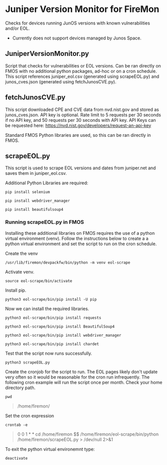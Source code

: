 # Juniper Version Monitor for FireMon
Checks for devices running JunOS versions with known vulnerabilities and/or EOL.
* Currently does not support devices managed by Junos Space.


## JuniperVersionMonitor.py
Script that checks for vulnerabilities or EOL versions. Can be ran directly on FMOS with no additional python packages, ad-hoc or on a cron schedule. 
This script references juniper_eol.csv (generated using scrapeEOL.py) and junos_cves.json (generated using fetchJunosCVE.py).

## fetchJunosCVE.py
This script downloaded CPE and CVE data from nvd.nist.gov and stored as junos_cves.json. API key is optional. Rate limit to 5 requests per 30 seconds if no API key, and 50 requests per 30 seconds with API key. API Keys can be requested here: https://nvd.nist.gov/developers/request-an-api-key

Standard FMOS Python libraries are used, so this can be ran directly in FMOS.

## scrapeEOL.py
This script is used to scrape EOL versions and dates from juniper.net and saves them in juniper_eol.csv.

Additional Python Libraries are required:
```console
pip install selenium
```
```console
pip install webdriver_manager
```
```console
pip install beautifulsoup4
```

### Running scrapeEOL.py in FMOS ###
Installing these additional libraries on FMOS requires the use of a python virtual environment (venv). Follow the instructions below to create a a python virtual environment and set the script to run on the cron schedule.

Create the venv
```console
/usr/lib/firemon/devpackfw/bin/python -m venv eol-scrape
```
Activate venv.
```console
source eol-scrape/bin/activate
```
Install pip.
```console
python3 eol-scrape/bin/pip install -U pip
```
Now we can install the required libraries.
```console
python3 eol-scrape/bin/pip install requests
```
```console
python3 eol-scrape/bin/pip install BeautifulSoup4
```
```console
python3 eol-scrape/bin/pip install webdriver_manager
```
```console
python3 eol-scrape/bin/pip install chardet 
```
Test that the script now runs successfully.
```console
python3 scrapeEOL.py 
```
Create the cronjob for the script to run. The EOL pages likely don't update very often so it would be reasonable for the cron run infrequently. The following cron example will run the script once per month. 
Check your home directory path.
```console
pwd
```
> /home/firemon/ 
 
Set the cron expression
```console
crontab -e
```
> 0 0 1 * * cd /home/firemon $$ /home/firemon/eol-scrape/bin/python /home/firemon/scrapeEOL.py > /dev/null 2>&1

To exit the python virtual environemnt type:
```console
deactivate
```

